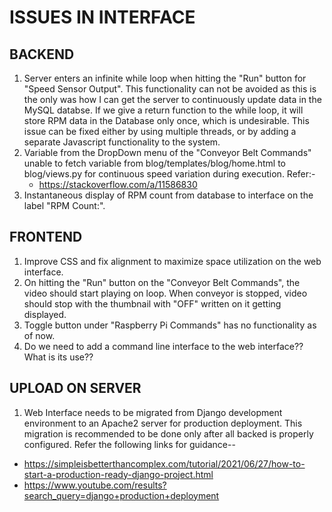 # ISSUES IN INTERFACE

## BACKEND
1. Server enters an infinite while loop when hitting the "Run" button for "Speed Sensor Output". This functionality can not be avoided as this is the only was how I can get the server to continuously update data in the MySQL databse. If we give a return function to the while loop, it will store RPM data in the Database only once, which is undesirable. This issue can be fixed either by using multiple threads, or by adding a separate Javascript functionality to the system.
2. Variable from the DropDown menu of the "Conveyor Belt Commands" unable to fetch variable from blog/templates/blog/home.html to blog/views.py for continuous speed variation during execution. 
    Refer:-
    * https://stackoverflow.com/a/11586830
4. Instantaneous display of RPM count from database to interface on the label "RPM Count:".

## FRONTEND
1. Improve CSS and fix alignment to maximize space utilization on the web interface.
2. On hitting the "Run" button on the "Conveyor Belt Commands", the video should start playing on loop. When conveyor is stopped, video should stop with the thumbnail with "OFF" written on it getting displayed.
3. Toggle button under "Raspberry Pi Commands" has no functionality as of now.
4. Do we need to add a command line interface to the web interface?? What is its use??

## UPLOAD ON SERVER
1. Web Interface needs to be migrated from Django development environment to an Apache2 server for production deployment. This migration is recommended to be done only after all backed is properly configured.
  Refer the following links for guidance--
  * https://simpleisbetterthancomplex.com/tutorial/2021/06/27/how-to-start-a-production-ready-django-project.html
  * https://www.youtube.com/results?search_query=django+production+deployment

